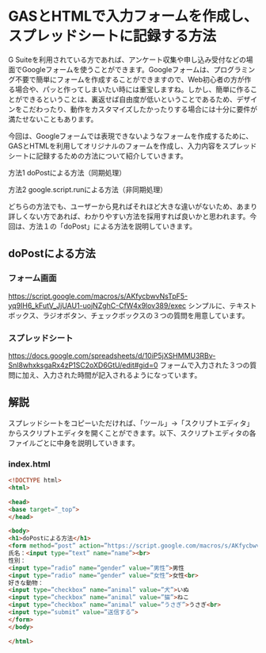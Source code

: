 # GASとHTMLで入力フォームを作成し、スプレッドシートに記録する方法
G Suiteを利用されている方であれば、アンケート収集や申し込み受付などの場面でGoogleフォームを使うことができます。Googleフォームは、プログラミング不要で簡単にフォームを作成することができますので、Web初心者の方が作る場合や、パッと作ってしまいたい時には重宝しますね。しかし、簡単に作ることができるということは、裏返せば自由度が低いということであるため、デザインをこだわったり、動作をカスタマイズしたかったりする場合には十分に要件が満たせないこともあります。

今回は、Googleフォームでは表現できないようなフォームを作成するために、GASとHTMLを利用してオリジナルのフォームを作成し、入力内容をスプレッドシートに記録するための方法について紹介していきます。

方法1 doPostによる方法（同期処理）

方法2 google.script.runによる方法（非同期処理）

どちらの方法でも、ユーザーから見ればそれほど大きな違いがないため、あまり詳しくない方であれば、わかりやすい方法を採用すれば良いかと思われます。今回は、方法１の「doPost」による方法を説明していきます。

## doPostによる方法
### フォーム画面
https://script.google.com/macros/s/AKfycbwvNsTpF5-yq9IH6_kFutV_JjUAU1-uojNZghC-CfW4x9lov389/exec
シンプルに、テキストボックス、ラジオボタン、チェックボックスの３つの質問を用意しています。

### スプレッドシート
https://docs.google.com/spreadsheets/d/10iP5jXSHMMU3RBv-Snl8whxksgaRx4zP1SC2oXD6GtU/edit#gid=0
フォームで入力された３つの質問に加え、入力された時間が記入されるようになっています。

## 解説
スプレッドシートをコピーいただければ、「ツール」→「スクリプトエディタ」からスクリプトエディタを開くことができます。以下、スクリプトエディタの各ファイルごとに中身を説明していきます。

### index.html
~~~html
<!DOCTYPE html>
<html>

<head>
<base target=”_top”>
</head>

<body>
<h1>doPostによる方法</h1>
<form method=”post” action=”https://script.google.com/macros/s/AKfycbwvNsTpF5-yq9IH6_kFutV_JjUAU1-uojNZghC-CfW4x9lov389/exec”>
氏名：<input type=”text” name=”name”><br>
性別：
<input type=”radio” name=”gender” value=”男性”>男性
<input type=”radio” name=”gender” value=”女性”>女性<br>
好きな動物：
<input type=”checkbox” name=”animal” value=”犬”>いぬ
<input type=”checkbox” name=”animal” value=”猫”>ねこ
<input type=”checkbox” name=”animal” value=”うさぎ”>うさぎ<br>
<input type=”submit” value=”送信する”>
</form>
</body>

</html>
~~~
